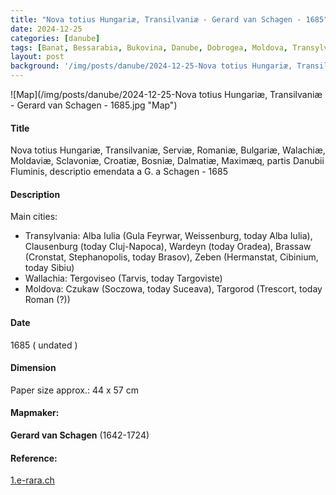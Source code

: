 ```yaml
---
title: "Nova totius Hungariæ, Transilvaniæ - Gerard van Schagen - 1685"
date: 2024-12-25
categories: [danube]
tags: [Banat, Bessarabia, Bukovina, Danube, Dobrogea, Moldova, Transylvania, Wallachia]
layout: post
background: '/img/posts/danube/2024-12-25-Nova totius Hungariæ, Transilvaniæ - Gerard van Schagen - 1685.jpg'
---
```

![Map](/img/posts/danube/2024-12-25-Nova totius Hungariæ, Transilvaniæ - Gerard van Schagen - 1685.jpg "Map")
#### Title ####

Nova totius Hungariæ, Transilvaniæ, Serviæ, Romaniæ, Bulgariæ, Walachiæ, Moldaviæ, Sclavoniæ, Croatiæ, Bosniæ, Dalmatiæ, Maximæq, partis Danubii Fluminis, descriptio emendata a G. a Schagen - 1685

#### Description ####
Main cities: 
* Transylvania: Alba Iulia (Gula Feyrwar, Weissenburg, today Alba Iulia), Clausenburg (today Cluj-Napoca), Wardeyn (today Oradea), Brassaw (Cronstat, Stephanopolis, today Brasov), Zeben (Hermanstat, Cibinium, today Sibiu)
* Wallachia: Tergoviseo (Tarvis, today Targoviste)
* Moldova: Czukaw (Soczowa, today Suceava), Targorod (Trescort, today Roman (?))

#### Date ####
1685 ( undated )

#### Dimension ####
Paper size approx.: 44 x 57 cm

#### Mapmaker: ####
**Gerard van Schagen** (1642-1724)

#### Reference: ####
<p><a href="https://doi.org/10.3931/e-rara-128383">1.e-rara.ch</a></p>
